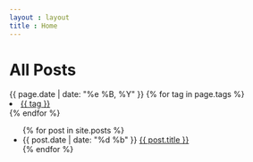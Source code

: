 ```yaml
---
layout : layout
title : Home
---
```


<div class="entry-container">
	<div class='entry'>
		<h1 class="entry">All Posts</h1>
		<span class="postdate">{{ page.date | date: "%e %B, %Y"  }}
			{% for tag in page.tags %}
				<li><a href="/tag/{{ tag }}">{{ tag }}</a></li>
			{% endfor %}
		</span>
		<ul class="postArchive">
		{% for post in site.posts %}
			<li>
				<span class="olderpostdate"> {{ post.date | date: "%d %b"  }} </span> <a class="postlink" href="{{ post.id }}">{{ post.title }}</a>
			</li>
		{% endfor %}
		</ul>
	</div>
</div>


